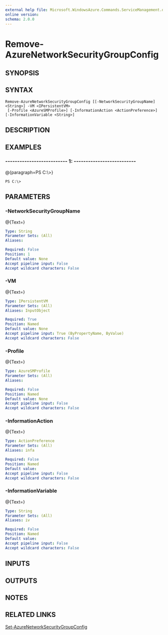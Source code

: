 ```yaml
---
external help file: Microsoft.WindowsAzure.Commands.ServiceManagement.dll-Help.xml
online version: 
schema: 2.0.0
---
```


# Remove-AzureNetworkSecurityGroupConfig
## SYNOPSIS

## SYNTAX

```
Remove-AzureNetworkSecurityGroupConfig [[-NetworkSecurityGroupName] <String>] -VM <IPersistentVM>
 [-Profile <AzureSMProfile>] [-InformationAction <ActionPreference>] [-InformationVariable <String>]
```

## DESCRIPTION

## EXAMPLES

### --------------------------  1:  --------------------------
@{paragraph=PS C:\\\>}

```
PS C:\>
```

## PARAMETERS

### -NetworkSecurityGroupName
@{Text=}

```yaml
Type: String
Parameter Sets: (All)
Aliases: 

Required: False
Position: 1
Default value: None
Accept pipeline input: False
Accept wildcard characters: False
```

### -VM
@{Text=}

```yaml
Type: IPersistentVM
Parameter Sets: (All)
Aliases: InputObject

Required: True
Position: Named
Default value: None
Accept pipeline input: True (ByPropertyName, ByValue)
Accept wildcard characters: False
```

### -Profile
@{Text=}

```yaml
Type: AzureSMProfile
Parameter Sets: (All)
Aliases: 

Required: False
Position: Named
Default value: None
Accept pipeline input: False
Accept wildcard characters: False
```

### -InformationAction
@{Text=}

```yaml
Type: ActionPreference
Parameter Sets: (All)
Aliases: infa

Required: False
Position: Named
Default value: 
Accept pipeline input: False
Accept wildcard characters: False
```

### -InformationVariable
@{Text=}

```yaml
Type: String
Parameter Sets: (All)
Aliases: iv

Required: False
Position: Named
Default value: 
Accept pipeline input: False
Accept wildcard characters: False
```

## INPUTS

## OUTPUTS

## NOTES

## RELATED LINKS

[Set-AzureNetworkSecurityGroupConfig]()

